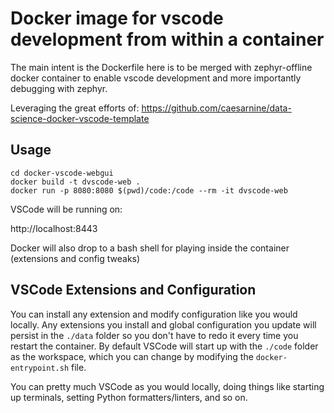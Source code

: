 # Docker image for vscode development from within a container

The main intent is the Dockerfile here is to be merged with zephyr-offline 
docker container to enable vscode development and more importantly 
debugging with zephyr.

Leveraging the great efforts of: https://github.com/caesarnine/data-science-docker-vscode-template

## Usage

```
cd docker-vscode-webgui
docker build -t dvscode-web .
docker run -p 8080:8080 $(pwd)/code:/code --rm -it dvscode-web
```

VSCode will be running on:

http://localhost:8443

Docker will also drop to a bash shell for playing inside the container
 (extensions and config tweaks)

## VSCode Extensions and Configuration

You can install any extension and modify configuration like you would locally. Any extensions you install and global configuration you update will persist in the `./data` folder so you don't have to redo it every time you restart the container. By default VSCode will start up with the `./code` folder as the workspace, which you can change by modifying the `docker-entrypoint.sh` file.

You can pretty much VSCode as you would locally, doing things like starting up terminals, setting Python formatters/linters, and so on.
